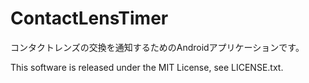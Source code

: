 # ContactLensTimer
コンタクトレンズの交換を通知するためのAndroidアプリケーションです。

This software is released under the MIT License, see LICENSE.txt.
